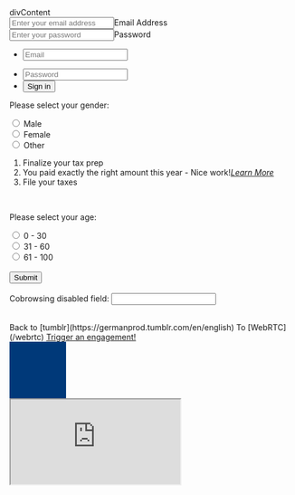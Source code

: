 <script
  src="https://code.jquery.com/jquery-3.6.0.min.js"
  integrity="sha256-/xUj+3OJU5yExlq6GSYGSHk7tPXikynS7ogEvDej/m4="
  crossorigin="anonymous"></script>
<script>
$(document).ready(function () {
//Glia Integration
  var installGlia = function (a) {
    !(function (a, b, c, d) {
      var e = a.createElement(b),
        f = a.getElementsByTagName(b)[0];
      (e.async = 1),
        (e.src = c),
        (e.type = 'text/javascript'),
        d && e.addEventListener('load', d),
        f.parentNode.insertBefore(e, f);
    })(document, 'script', 'https://api.beta.glia.com/salemove_integration.js?site_id=dcaaf3d3-cf3a-47f4-9fc5-f5a68db6a969', a);
  };
  installGlia(function () {
    sm.getApi({ version: 'v1' }).then(function (glia) {
        glia.updateInformation({
            customAttributes: {}
        })
    });
  });
  //End Glia Integration
});
</script>
<div>divContent</div>

<div class="login-fields"><div class="field" id="email"><input type="text" name="email" id="email" placeholder="Enter your email address" autocomplete="off" ><span class="login-field-label">Email Address</span></div><div class="field" id="password"><input type="password" name="password" id="password" placeholder="Enter your password" autocomplete="off" ><span class="login-field-label">Password</span></div></div>

<form class="login" onsubmit="" _lpchecked="1">
  <ul class="list">
    <li class="items email">
      <label class="login-email" for="login-email">
        <div class="input">
          <input
            name="login-email"
            placeholder="Email"
            id="login-email"
            type="text"
            tabindex="1"
            value=""
            autocomplete="off"
          />
          <div class="dropMenu animate" style="display: none">
            <div class="barWrap" style="display: block">
              <div
                class="bar"
                style="height: 252px; transition: top 0.12s ease 0s; top: 0px"
              ></div>
            </div>
          </div>
        </div>
      </label>
      <p class="login-email-tip" style=""></p>
    </li>
    <li class="items pwd">
      <label for="login-pwd">
        <div class="input">
          <input
            name="login-pwd"
            placeholder="Password"
            id="login-pwd"
            type="password"
            tabindex="2"
            value=""
            autocomplete="off"
          />
        </div>
      </label>
    </li>
    <li class="submit">
      <input
        name="login-submit"
        id="login-submit"
        type="submit"
        tabindex="3"
        value="Sign in"
      />
    </li>
  </ul>
</form>


  <form action="/">
  <p>Please select your gender:</p>
  <input type="radio" id="male" name="gender" value="male">
  <label for="male">Male</label><br>
  <input type="radio" id="female" name="gender" value="female">
  <label for="female">Female</label><br>
  <input type="radio" id="other" name="gender" value="other">
  <label for="other">Other</label>

  <br>
<div type="numbered" class="ng-scope ng-isolate-scope"><ol ng-transclude="">
<li class="ng-scope ng-isolate-scope"><div ng-transclude="">
Finalize your tax prep
</div></li>
<li class="ng-scope ng-isolate-scope"><div ng-transclude="">
You paid exactly the right amount this year - Nice work!<span class="ta-link-outer ng-scope ng-isolate-scope" type="learn-more" destination="Zero Balance" priv-attrs="{}"><a class="ta-link learnmore indentfix ml-1 " tabindex="-1" onmouseover="window.status='Click to learn more about this topic'; return true;" onmouseout="window.status=''; return true;" href="#" onclick="OnLearnMore('/taxmanager2019/taxmanager.dll/LearnMore?topic=', 'topic:learn more/Zero Balance'); googleAnalyticsEvent('Interview Button', 'Learn More', 'Zero Balance'); return false;"><span ng-transclude=""><i class="icon icon-info"><span class="sr-only">Learn More</span></i></span></a></span>
</div></li>
<li class="ng-scope ng-isolate-scope"><div ng-transclude="">
File your taxes
</div></li>
</ol></div>
   <br> 
   

  <p>Please select your age:</p>
  <input type="radio" id="age1" name="age" value="30">
  <label for="age1">0 - 30</label><br>
  <input type="radio" id="age2" name="age" value="60">
  <label for="age2">31 - 60</label><br>  
  <input type="radio" id="age3" name="age" value="100">
  <label for="age3">61 - 100</label><br><br>
  <input type="submit" value="Submit">
  <br><br>
  <label for="disabled">Cobrowsing disabled field:</label>
  <input type="text" id="password" name="disabled" class="sm_cobrowsing_masked_field"><br><br>
</form>
Back to [tumblr](https://germanprod.tumblr.com/en/english)
To [WebRTC](/webrtc)


<a data-sm-show-media-selection-on="click" href="javascript:void(0);">
  Trigger an engagement!
</a>
<div style="background-color: #003979;width: 100px;height: 100px;">
</div>

<iframe src="https://1nkzu.github.io/"></iframe>
<style type="text/css">

    #EmbeddedAppFrame
    {
        height: 960px;
        width: 1020px;
        overflow: hidden;
        position: relative;
            -ms-zoom: 0.95;
            -moz-transform: scale(0.95);
            -moz-transform-origin: 0px 0;
            -o-transform: scale(0.95);
            -o-transform-origin: 0 0;
            -webkit-transform: scale(0.95);
            -webkit-transform-origin: 0 0
    }

</style>

